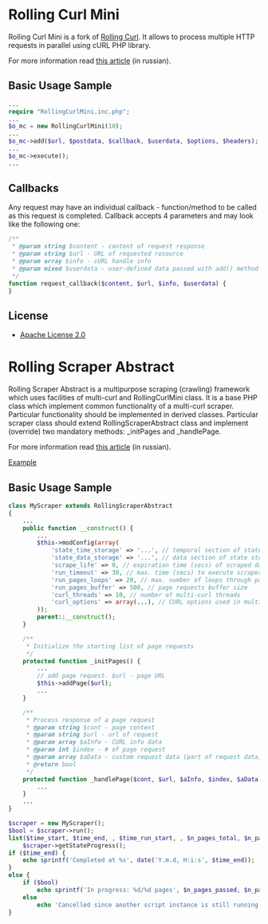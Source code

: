 Rolling Curl Mini
===============

Rolling Curl Mini is a fork of [Rolling Curl](http://code.google.com/p/rolling-curl/).
It allows to process multiple HTTP requests in parallel using cURL PHP library.

For more information read [this article](http://savreen.com/mnogopotochnyj-sbor-dannyx-s-ispolzovaniem-cepochek-svyazannyx-curl-zaprosov-chast-1/) (in russian).

Basic Usage Sample
-------------
``` php
...
require "RollingCurlMini.inc.php";
...
$o_mc = new RollingCurlMini(10);
...
$o_mc->add($url, $postdata, $callback, $userdata, $options, $headers);
...
$o_mc->execute();
...
```

Callbacks
-------------
Any request may have an individual callback - function/method to be called as this request is completed.
Callback accepts 4 parameters and may look like the following one:

``` php
/**
 * @param string $content - content of request response
 * @param string $url - URL of requested resource
 * @param array $info - cURL handle info
 * @param mixed $userdata - user-defined data passed with add() method
 */
function request_callback($content, $url, $info, $userdata) {
}
```

License
-------------
* [Apache License 2.0](http://www.apache.org/licenses/LICENSE-2.0)



Rolling Scraper Abstract
===============

Rolling Scraper Abstract is a multipurpose scraping (crawling) framework which uses facilities of multi-curl and RollingCurlMini class.
It is a base PHP class which implement common functionality of a multi-curl scraper.
Particular functionality should be implemented in derived classes.
Particular scraper class should extend RollingScraperAbstract class and implement (override) two mandatory methods: _initPages and _handlePage.

For more information read [this article](http://savreen.com/karkas-mnogopotochnogo-parsera-primenenie-na-primere-parsinga-imdb-top-250/) (in russian).

[Example](https://github.com/hindmost/rolling-scraper-example-imdb)

Basic Usage Sample
-------------
``` php
class MyScraper extends RollingScraperAbstract
{
    ...
    public function __construct() {
        ...
        $this->modConfig(array(
            'state_time_storage' => '...', // temporal section of state storage (file path)
            'state_data_storage' => '...', // data section of state storage (file path)
            'scrape_life' => 0, // expiration time (secs) of scraped data
            'run_timeout' => 30, // max. time (secs) to execute scraper script
            'run_pages_loops' => 20, // max. number of loops through pages
            'run_pages_buffer' => 500, // page requests buffer size
            'curl_threads' => 10, // number of multi-curl threads
            'curl_options' => array(...), // CURL options used in multi-curl requests
        ));
        parent::__construct();
    }

    /**
     * Initialize the starting list of page requests
     */
    protected function _initPages() {
        ...
        // add page request. $url - page URL
        $this->addPage($url);
        ...
    }

    /**
     * Process response of a page request
     * @param string $cont - page content
     * @param string $url - url of request
     * @param array $aInfo - CURL info data
     * @param int $index - # of page request
     * @param array $aData - custom request data (part of request data)
     * @return bool
     */
    protected function _handlePage($cont, $url, $aInfo, $index, $aData) {
        ...
    }
    ...
}

$scraper = new MyScraper();
$bool = $scraper->run();
list($time_start, $time_end, , $time_run_start, , $n_pages_total, $n_pages_passed) =
    $scraper->getStateProgress();
if ($time_end) {
    echo sprintf('Completed at %s', date('Y.m.d, H:i:s', $time_end));
}
else {
    if ($bool)
        echo sprintf('In progress: %d/%d pages', $n_pages_passed, $n_pages_total);
    else
        echo 'Cancelled since another script instance is still running';
}
```
